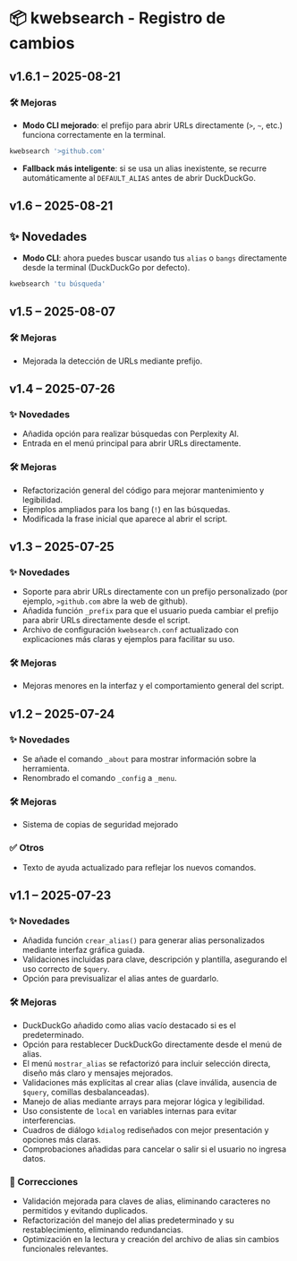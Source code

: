 # 📦 kwebsearch - Registro de cambios

## v1.6.1 – 2025-08-21

### 🛠️ Mejoras
- **Modo CLI mejorado**: el prefijo para abrir URLs directamente (`>`, `~`, etc.) funciona correctamente en la terminal.
```bash
kwebsearch '>github.com'
```
- **Fallback más inteligente**: si se usa un alias inexistente, se recurre automáticamente al `DEFAULT_ALIAS` antes de abrir DuckDuckGo.

## v1.6 – 2025-08-21

## ✨ Novedades
- **Modo CLI**: ahora puedes buscar usando tus `alias` o  `bangs` directamente desde la terminal (DuckDuckGo por defecto).  

```bash
kwebsearch 'tu búsqueda'
```

## v1.5 – 2025-08-07

### 🛠️ Mejoras
- Mejorada la detección de URLs mediante prefijo.

## v1.4 – 2025-07-26

### ✨ Novedades
- Añadida opción para realizar búsquedas con Perplexity AI.
- Entrada en el menú principal para abrir URLs directamente.

### 🛠️ Mejoras
- Refactorización general del código para mejorar mantenimiento y legibilidad.
- Ejemplos ampliados para los bang (`!`) en las búsquedas.
- Modificada la frase inicial que aparece al abrir el script.

## v1.3 – 2025-07-25

### ✨ Novedades
- Soporte para abrir URLs directamente con un prefijo personalizado (por ejemplo, `>github.com` abre la web de github).
- Añadida función `_prefix` para que el usuario pueda cambiar el prefijo para abrir URLs directamente desde el script.
- Archivo de configuración `kwebsearch.conf` actualizado con explicaciones más claras y ejemplos para facilitar su uso.

### 🛠️ Mejoras
- Mejoras menores en la interfaz y el comportamiento general del script.

## v1.2 – 2025-07-24

### ✨ Novedades
- Se añade el comando `_about` para mostrar información sobre la herramienta.
- Renombrado el comando `_config` a `_menu`.

### 🛠️ Mejoras
- Sistema de copias de seguridad mejorado

### ✅ Otros
- Texto de ayuda actualizado para reflejar los nuevos comandos.

## v1.1 – 2025-07-23

### ✨ Novedades
- Añadida función `crear_alias()` para generar alias personalizados mediante interfaz gráfica guiada.
- Validaciones incluidas para clave, descripción y plantilla, asegurando el uso correcto de `$query`.
- Opción para previsualizar el alias antes de guardarlo.

### 🛠️ Mejoras
- DuckDuckGo añadido como alias vacío destacado si es el predeterminado.
- Opción para restablecer DuckDuckGo directamente desde el menú de alias.
- El menú `mostrar_alias` se refactorizó para incluir selección directa, diseño más claro y mensajes mejorados.
- Validaciones más explícitas al crear alias (clave inválida, ausencia de `$query`, comillas desbalanceadas).
- Manejo de alias mediante arrays para mejorar lógica y legibilidad.
- Uso consistente de `local` en variables internas para evitar interferencias.
- Cuadros de diálogo `kdialog` rediseñados con mejor presentación y opciones más claras.
- Comprobaciones añadidas para cancelar o salir si el usuario no ingresa datos.

### 🐞 Correcciones
- Validación mejorada para claves de alias, eliminando caracteres no permitidos y evitando duplicados.
- Refactorización del manejo del alias predeterminado y su restablecimiento, eliminando redundancias.
- Optimización en la lectura y creación del archivo de alias sin cambios funcionales relevantes.
